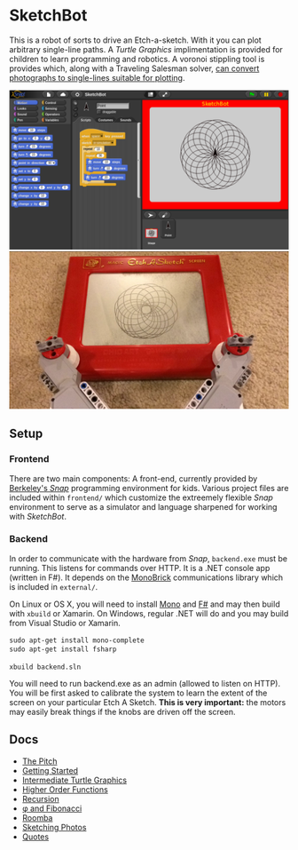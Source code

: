 # SketchBot

This is a robot of sorts to drive an Etch-a-sketch. With it you can plot arbitrary single-line paths. A _Turtle Graphics_ implimentation is provided for children to learn programming and robotics. A voronoi stippling tool is provides which, along with a Traveling Salesman solver, [can convert photographs to single-lines suitable for plotting](http://www.cgl.uwaterloo.ca/~csk/projects/tsp/).

![SketchBot Snap](docs/media/sketchbot_snap.png)
![SketchBot Hardware](docs/media/sketchbot_hw.png)

## Setup

### Frontend

There are two main components: A front-end, currently provided by [Berkeley's _Snap_](http://snap.berkeley.edu) programming environment for kids. Various project files are included within `frontend/` which customize the extreemely flexible _Snap_ environment to serve as a simulator and language sharpened for working with _SketchBot_.

### Backend

In order to communicate with the hardware from _Snap_, `backend.exe` must be running. This listens for commands over HTTP. It is a .NET console app (written in F#). It depends on the [MonoBrick](www.monobrick.dk) communications library which is included in `external/`.

On Linux or OS X, you will need to install [Mono](http://www.mono-project.com/) and [F#](http://fsharp.org) and may then build with `xbuild` or Xamarin. On Windows, regular .NET will do and you may build from Visual Studio or Xamarin.

    sudo apt-get install mono-complete
    sudo apt-get install fsharp

    xbuild backend.sln

You will need to run backend.exe as an admin (allowed to listen on HTTP). You will be first asked to calibrate the system to learn the extent of the screen on your particular Etch A Sketch. **This is very important:** the motors may easily break things if the knobs are driven off the screen.

## Docs

* [The Pitch](docs/pitch.md)
* [Getting Started](docs/getting_started.md)
* [Intermediate Turtle Graphics](docs/intermediate.md)
* [Higher Order Functions](docs/hof.md)
* [Recursion](docs/recursion.md)
* [φ and Fibonacci](docs/phi.md)
* [Roomba](docs/roomba.md)
* [Sketching Photos](docs/stipple.md)
* [Quotes](docs/quotes.md)
